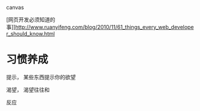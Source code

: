 canvas

[网页开发必须知道的事]]http://www.ruanyifeng.com/blog/2010/11/61_things_every_web_developer_should_know.html



# 习惯养成

提示， 某些东西提示你的欲望

渴望， 渴望往往和

反应